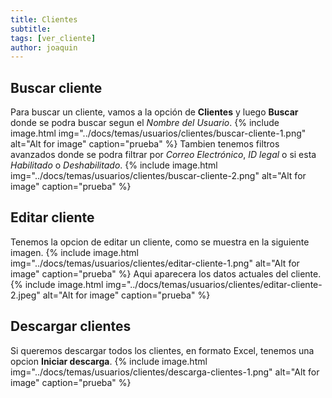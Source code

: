 ```yaml
---
title: Clientes
subtitle: 
tags: [ver_cliente]
author: joaquin
---
```


## Buscar cliente
Para buscar un cliente, vamos a la opción de **Clientes** y luego **Buscar** donde se podra buscar 
segun el *Nombre del Usuario*.
{% include image.html img="../docs/temas/usuarios/clientes/buscar-cliente-1.png" alt="Alt for image" caption="prueba" %}
Tambien tenemos filtros avanzados donde se podra filtrar por *Correo Electrónico*, *ID legal* o si esta *Habilitado* o *Deshabilitado*.
{% include image.html img="../docs/temas/usuarios/clientes/buscar-cliente-2.png" alt="Alt for image" caption="prueba" %}

## Editar cliente
Tenemos la opcion de editar un cliente, como se muestra en la siguiente imagen.
{% include image.html img="../docs/temas/usuarios/clientes/editar-cliente-1.png" alt="Alt for image" caption="prueba" %}
Aqui aparecera los datos actuales del cliente.
{% include image.html img="../docs/temas/usuarios/clientes/editar-cliente-2.jpeg" alt="Alt for image" caption="prueba" %}

## Descargar clientes
Si queremos descargar todos los clientes, en formato Excel, tenemos una opcion **Iniciar descarga**.
{% include image.html img="../docs/temas/usuarios/clientes/descarga-clientes-1.png" alt="Alt for image" caption="prueba" %}


